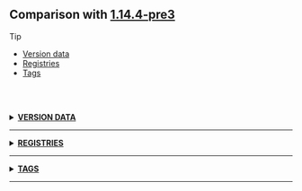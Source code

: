 ## Comparison with [1.14.4-pre3](https://github.com/PixiGeko/Minecraft-generated-data/tree/1.14.4-pre3)

> [!TIP]
> - [Version data](#version-data)
> - [Registries](#registries)
> - [Tags](#tags)

<br/><br/>
<details><summary><b><ins>VERSION DATA</ins></b><a name="version-data"></a></summary>
<br/>
<table><tr><th></th><th align="left">1.14.4-pre3</th><th>1.14.4-pre4</th></tr><tr><td>World version</td><td><pre>1971</pre></td><td><pre>1972</pre></td></tr><tr><td>Protocol version</td><td><pre>493</pre></td><td><pre>494</pre></td></tr></table>
</details>
<hr/>
<details><summary><b><ins>REGISTRIES</ins></b><a name="registries"></a></summary>
<br/>
<details>
<summary>
memory_module_type
</summary>

```diff
+ minecraft:opened_doors
```

</details>
</details>
<hr/>
<details><summary><b><ins>TAGS</ins></b><a name="tags"></a></summary>
<br/>
<details>
<summary>
universal_tags/memory_module_type.json
</summary>

```diff
+ minecraft:opened_doors
```

</details>
</details>
<hr/>